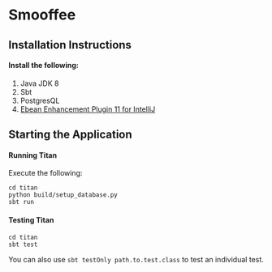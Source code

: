 # Smooffee

## Installation Instructions
#### Install the following:
1. Java JDK 8
2. Sbt
3. PostgresQL
4. [Ebean Enhancement Plugin 11 for IntelliJ](https://ebean.io/docs/tooling/idea)

## Starting the Application
#### Running Titan
Execute the following:

```
cd titan
python build/setup_database.py
sbt run
```

#### Testing Titan
```
cd titan
sbt test
```
You can also use `sbt testOnly path.to.test.class` to test an individual test.
